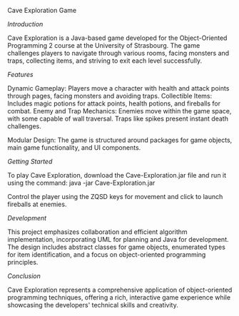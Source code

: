 Cave Exploration Game

_Introduction_

Cave Exploration is a Java-based game developed for the Object-Oriented Programming 2 course at the University of Strasbourg. The game challenges players to navigate through various rooms, facing monsters and traps, collecting items, and striving to exit each level successfully.

_Features_

Dynamic Gameplay: Players move a character with health and attack points through pages, facing monsters and avoiding traps.
Collectible Items: Includes magic potions for attack points, health potions, and fireballs for combat.
Enemy and Trap Mechanics: Enemies move within the game space, with some capable of wall traversal. Traps like spikes present instant death challenges.
    
Modular Design: The game is structured around packages for game objects, main game functionality, and UI components.


_Getting Started_

To play Cave Exploration, download the Cave-Exploration.jar file and run it using the command:
java -jar Cave-Exploration.jar

Control the player using the ZQSD keys for movement and click to launch fireballs at enemies.

_Development_

This project emphasizes collaboration and efficient algorithm implementation, incorporating UML for planning and Java for development. The design includes abstract classes for game objects, enumerated types for item identification, and a focus on object-oriented programming principles.

_Conclusion_

Cave Exploration represents a comprehensive application of object-oriented programming techniques, offering a rich, interactive game experience while showcasing the developers' technical skills and creativity.
